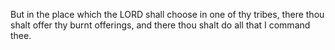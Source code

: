 But in the place which the LORD shall choose in one of thy tribes, there thou shalt offer thy burnt offerings, and there thou shalt do all that I command thee.
